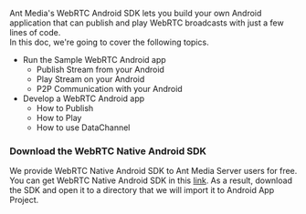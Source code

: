 Ant Media's WebRTC Android SDK lets you build your own Android application that can publish and play WebRTC broadcasts with just a few lines of code.   
In this doc, we're going to cover the following topics. 
* Run the Sample WebRTC Android app
  * Publish Stream from your Android
  * Play Stream on your Android
  * P2P Communication with your Android
* Develop a WebRTC Android app
  * How to Publish
  * How to Play
  * How to use DataChannel

### Download the WebRTC Native Android SDK

We provide WebRTC Native Android SDK to Ant Media Server users for free. You can get WebRTC Native Android SDK in this [link](https://antmedia.io/free-webrtc-android-ios-sdk/). As a result, download the SDK and open it to a directory that we will import it to Android App Project.

